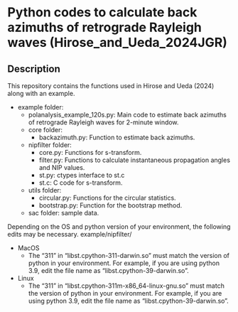 # Python codes to calculate back azimuths of retrograde Rayleigh waves (Hirose_and_Ueda_2024JGR)

## Description
This repository contains the functions used in Hirose and Ueda (2024) along with an example.
- example folder:
  - polanalysis_example_120s.py: Main code to estimate back azimuths of retrograde Rayleigh waves for 2-minute window.
  - core folder:
    - backazimuth.py: Function to estimate back azimuths.
  - nipfilter folder:
    - core.py: Functions for s-transform.
    - filter.py: Functions to calculate instantaneous propagation angles and NIP values.
    - st.py: ctypes interface to st.c
    - st.c: C code for s-transform.
  - utils folder:
    - circular.py: Functions for the circular statistics.
    - bootstrap.py: Function for the bootstrap method.
  - sac folder: sample data.

Depending on the OS and python version of your environment, the following edits may be necessary.
example/nipfilter/
- MacOS
  - The “311” in “libst.cpython-311-darwin.so” must match the version of python in your environment. For example, if you are using python 3.9, edit the file name as “libst.cpython-39-darwin.so”.
- Linux
  - The “311” in “libst.cpython-311m-x86_64-linux-gnu.so” must match the version of python in your environment. For example, if you are using python 3.9, edit the file name as “libst.cpython-39-darwin.so”.
    
